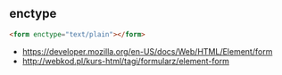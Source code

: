 ## enctype

```html
<form enctype="text/plain"></form>
```

- https://developer.mozilla.org/en-US/docs/Web/HTML/Element/form
- http://webkod.pl/kurs-html/tagi/formularz/element-form
